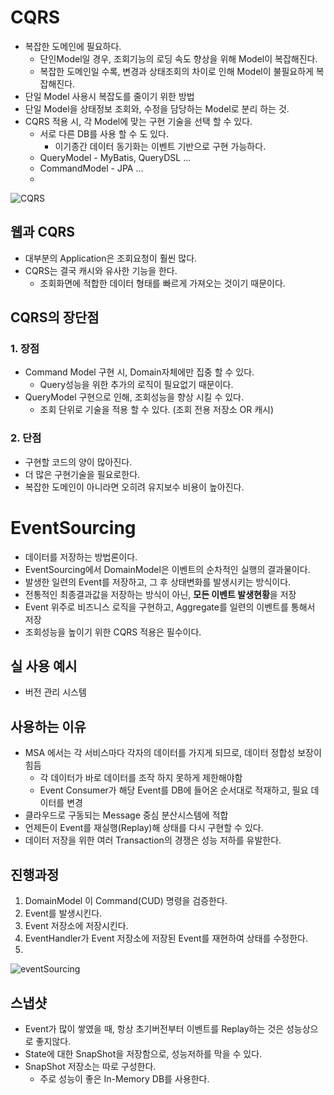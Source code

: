 # CQRS

- 복잡한 도메인에 필요하다.
    - 단인Model일 경우, 조회기능의 로딩 속도 향상을 위해 Model이 복잡해진다.
    - 복잡한 도메인일 수록, 변경과 상태조회의 차이로 인해 Model이 불필요하게 복잡해진다.
- 단일 Model 사용시 복잡도를 줄이기 위한 방법
- 단일 Model을 상태정보 조회와, 수정을 담당하는 Model로 분리 하는 것.
- CQRS 적용 시, 각 Model에 맞는 구현 기술을 선택 할 수 있다.
    - 서로 다른 DB를 사용 할 수 도 있다.
        - 이기종간 데이터 동기화는 이벤트 기반으로 구현 가능하다.
    - QueryModel - MyBatis, QueryDSL ...
    - CommandModel - JPA ...
    - 
![CQRS](https://user-images.githubusercontent.com/57896918/156883227-cc557ed6-1e92-4176-9371-05e64ed8b2e2.png)

## 웹과 CQRS
- 대부분의 Application은 조회요청이 훨씬 많다.
- CQRS는 결국 캐시와 유사한 기능을 한다.
    - 조회화면에 적합한 데이터 형태를 빠르게 가져오는 것이기 때문이다.

## CQRS의 장단점

### 1. 장점

- Command Model 구현 시, Domain자체에만 집중 할 수 있다.
    - Query성능을 위한 추가의 로직이 필요없기 때문이다.
- QueryModel 구현으로 인해, 조회성능을 향상 시킬 수 있다.
    - 조회 단위로 기술을 적용 할 수 있다. (조회 전용 저장소 OR 캐시)

### 2. 단점

- 구현할 코드의 양이 많아진다.
- 더 많은 구현기술을 필요로한다.
- 복잡한 도메인이 아니라면 오히려 유지보수 비용이 높아진다.

# EventSourcing
- 데이터를 저장하는 방법론이다. 
- EventSourcing에서 DomainModel은 이벤트의 순차적인 실행의 결과물이다.
- 발생한 일련의 Event를 저장하고, 그 후 상태변화를 발생시키는 방식이다.
- 전통적인 최종결과값을 저장하는 방식이 아닌, **모든 이벤트 발생현황**을 저장
- Event 위주로 비즈니스 로직을 구현하고, Aggregate를 일련의 이벤트를 통해서 저장
- 조회성능을 높이기 위한 CQRS 적용은 필수이다.

## 실 사용 예시
- 버전 관리 시스템

## 사용하는 이유
- MSA 에서는 각 서비스마다 각자의 데이터를 가지게 되므로, 데이터 정합성 보장이 힘듬
    - 각 데이터가 바로 데이터를 조작 하지 못하게 제한해야함
    - Event Consumer가 해당 Event를 DB에 들어온 순서대로 적재하고, 필요 데이터를 변경
- 클라우드로 구동되는 Message 중심 분산시스템에 적합
- 언제든이 Event를 재실행(Replay)해 상태를 다시 구현할 수 있다.
- 데이터 저장을 위한 여러 Transaction의 경쟁은 성능 저하를 유발한다.

## 진행과정
1. DomainModel 이 Command(CUD) 명령을 검증한다.
2. Event를 발생시킨다.
3. Event 저장소에 저장시킨다.
4. EventHandler가 Event 저장소에 저장된 Event를 재현하여 상태를 수정한다.
5. 
![eventSourcing](https://user-images.githubusercontent.com/57896918/156883209-93405af3-7f02-41dd-bc25-7a9c305ee98f.png)



## 스냅샷
- Event가 많이 쌓였을 때, 항상 초기버전부터 이벤트를 Replay하는 것은 성능상으로 좋지않다.
- State에 대한 SnapShot을 저장함으로, 성능저하를 막을 수 있다.
- SnapShot 저장소는 따로 구성한다.
  - 주로 성능이 좋은 In-Memory DB를 사용한다. 
